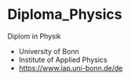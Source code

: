 # Diploma_Physics

Diplom in Physik 
- University of Bonn
- Institute of Applied Physics
- https://www.iap.uni-bonn.de/de
